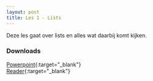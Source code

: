 ```yaml
---
layout: post
title: Les 1 - Lists
---
```


Deze les gaat over lists en alles wat daarbij komt kijken.

### Downloads
[Powerpoint](https://drive.google.com/file/d/1Zy5PM5QykFM533vGrlPWLP5rXwL9fm0U/view?usp=sharing){:target="_blank"}  
[Reader](https://drive.google.com/file/d/1sC2uwqKnY0mIsdqSPLBJNprjopCDa3d8/view?usp=sharing){:target="_blank"}